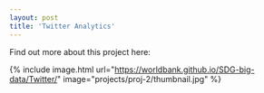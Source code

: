 ```yaml
---
layout: post
title: 'Twitter Analytics'
---
```


Find out more about this project here:

{% include image.html url="https://worldbank.github.io/SDG-big-data/Twitter/" image="projects/proj-2/thumbnail.jpg" %}
